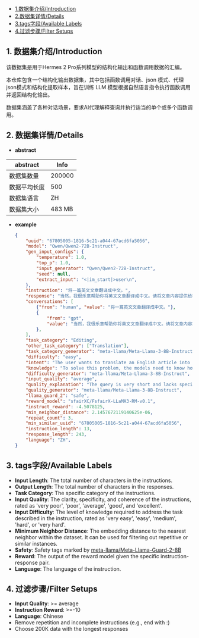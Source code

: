 - [1.数据集介绍/Introduction](#1-数据集介绍introduction)
- [2.数据集详情/Details](#2-数据集详情details)
- [3.tags字段/Available Labels](#3-tags字段available-labels)
- [4.过滤步骤/Filter Setups](#4-过滤步骤filter-setups)

## 1. 数据集介绍/Introduction

该数据集是用于Hermes 2 Pro系列模型的结构化输出和函数调用数据的汇编。

本仓库包含一个结构化输出数据集，其中包括函数调用对话、json 模式、代理 json模式和结构化提取样本，旨在训练 LLM 模型根据自然语言指令执行函数调用并返回结构化输出。

数据集涵盖了各种对话场景，要求AI代理解释查询并执行适当的单个或多个函数调用。

## 2. 数据集详情/Details

- **abstract**

|  abstract  | Info |
| --| ---- |
| 数据集数量    | 200000 |
| 数据平均长度 | 500 |
| 数据集语言    | ZH |
| 数据集大小 | 483 MB |

- **example**

	```json
	{
	    "uuid": "67805005-1816-5c21-a044-67acd6fa5056",
	    "model": "Qwen/Qwen2-72B-Instruct",
	    "gen_input_configs": {
	        "temperature": 1.0,
	        "top_p": 1.0,
	        "input_generator": "Qwen/Qwen2-72B-Instruct",
	        "seed": null,
	        "extract_input": "<|im_start|>user\n",
	    },
	    "instruction": "将一篇英文文章翻译成中文。",
	    "response": "当然，我很乐意帮助你将英文文章翻译成中文。请将文章内容提供给我，我将尽快为您翻译。不过，由于我无法直接接收文件或长篇文本，您可以将文章的主要部分或关键段落粘贴在消息中，我将尽力为您翻译。如果文章过长，您可以分多次发送，或者提供文章的链接，如果可能的话。请将文章内容发给我，我将开始翻译。请注意，虽然我会尽力提供准确的翻译，但有些文化背景、专业术语或特定表达可能需要额外的上下文才能完全准确地翻译。如果有任何具体要求或需要特别注意的地方，请随时告诉我。期待收到文章内容，以便开始翻译工作。",
	    "conversations": [
	        {"from": "human", "value": "将一篇英文文章翻译成中文。"},
	        {
	            "from": "gpt",
	            "value": "当然，我很乐意帮助你将英文文章翻译成中文。请将文章内容提供给我，我将尽快为您翻译。不过，由于我无法直接接收文件或长篇文本，您可以将文章的主要部分或关键段落粘贴在消息中，我将尽力为您翻译。如果文章过长，您可以分多次发送，或者提供文章的链接，如果可能的话。请将文章内容发给我，我将开始翻译。请注意，虽然我会尽力提供准确的翻译，但有些文化背景、专业术语或特定表达可能需要额外的上下文才能完全准确地翻译。如果有任何具体要求或需要特别注意的地方，请随时告诉我。期待收到文章内容，以便开始翻译工作。",
	        },
	    ],
	    "task_category": "Editing",
	    "other_task_category": ["Translation"],
	    "task_category_generator": "meta-llama/Meta-Llama-3-8B-Instruct",
	    "difficulty": "easy",
	    "intent": "The user wants to translate an English article into Chinese.",
	    "knowledge": "To solve this problem, the models need to know how to perform machine translation, specifically translating English text to Chinese.",
	    "difficulty_generator": "meta-llama/Meta-Llama-3-8B-Instruct",
	    "input_quality": "average",
	    "quality_explanation": "The query is very short and lacks specific information about the article to be translated, such as the topic, length, and tone. It also does not specify the type of translation required, such as formal or informal. However, it is clear that the user wants to translate an English article into Chinese.",
	    "quality_generator": "meta-llama/Meta-Llama-3-8B-Instruct",
	    "llama_guard_2": "safe",
	    "reward_model": "sfairXC/FsfairX-LLaMA3-RM-v0.1",
	    "instruct_reward": -4.5078125,
	    "min_neighbor_distance": 2.1457672119140625e-06,
	    "repeat_count": 3,
	    "min_similar_uuid": "67805005-1816-5c21-a044-67acd6fa5056",
	    "instruction_length": 13,
	    "response_length": 243,
	    "language": "ZH",
	}
	
	```

	

## 3. tags字段/Available Labels

* **Input Length**: The total number of characters in the instructions.
* **Output Length**: The total number of characters in the responses.
* **Task Category**: The specific category of the instructions.
* **Input Quality**: The clarity, specificity, and coherence of the instructions, rated as 'very poor', 'poor', 'average', 'good', and 'excellent'.
* **Input Difficulty**: The level of knowledge required to address the task described in the instruction, rated as 'very easy', 'easy', 'medium', 'hard', or 'very hard'.
* **Minimum Neighbor Distance**: The embedding distance to the nearest neighbor within the dataset. It can be used for filtering out repetitive or similar instances.
* **Safety**: Safety tags marked by [meta-llama/Meta-Llama-Guard-2-8B](https://huggingface.co/meta-llama/Meta-Llama-Guard-2-8B)
* **Reward**: The output of the reward model given the specific instruction-response pair.
* **Language**: The language of the instruction.

## 4. 过滤步骤/Filter Setups

* **Input Quality**: >= average
* **Instruction Reward**: >=-10
* **Language**: Chinese
* Remove repetition and incomplete instructions (e.g., end with :)
* Choose 200K data with the longest responses
